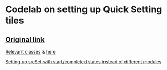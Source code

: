 # Codelab on setting up Quick Setting tiles

## [Original link](https://codelabs.developers.google.com/codelabs/android-n-quick-settings/index.html?index=../../index#0)


[Relevant classes](/18_Quick%20Settings/app/src/main/java/com/google/android_quick_settings) & [here](/18_Quick%20Settings/app/src/start/java/com/google/android_quick_settings)

[Setting up srcSet with start/completed states instead of different modules](/18_Quick%20Settings/app/build.gradle)
